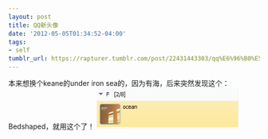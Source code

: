 ```yaml
---
layout: post
title: QQ新头像
date: '2012-05-05T01:34:52-04:00'
tags:
- self
tumblr_url: https://rapturer.tumblr.com/post/22431443303/qq%E6%96%B0%E5%A4%B4%E5%83%8F
---
```

本来想换个keane的under iron sea的，因为有海，后来突然发现这个：Bedshaped，就用这个了！ ![](/assets/img/tumblr_m3jbi167rl1r0cnr9.png)

